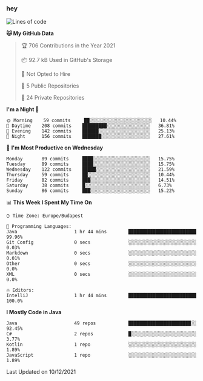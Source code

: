 ### hey

<!--START_SECTION:waka-->
![Lines of code](https://img.shields.io/badge/From%20Hello%20World%20I%27ve%20Written-438%20Thousand%20lines%20of%20code-blue)

**🐱 My GitHub Data** 

> 🏆 706 Contributions in the Year 2021
 > 
> 📦 92.7 kB Used in GitHub's Storage 
 > 
> 🚫 Not Opted to Hire
 > 
> 📜 5 Public Repositories 
 > 
> 🔑 24 Private Repositories  
 > 
**I'm a Night 🦉** 

```text
🌞 Morning    59 commits     ██░░░░░░░░░░░░░░░░░░░░░░░   10.44% 
🌆 Daytime    208 commits    █████████░░░░░░░░░░░░░░░░   36.81% 
🌃 Evening    142 commits    ██████░░░░░░░░░░░░░░░░░░░   25.13% 
🌙 Night      156 commits    ███████░░░░░░░░░░░░░░░░░░   27.61%

```
📅 **I'm Most Productive on Wednesday** 

```text
Monday       89 commits     ████░░░░░░░░░░░░░░░░░░░░░   15.75% 
Tuesday      89 commits     ████░░░░░░░░░░░░░░░░░░░░░   15.75% 
Wednesday    122 commits    █████░░░░░░░░░░░░░░░░░░░░   21.59% 
Thursday     59 commits     ██░░░░░░░░░░░░░░░░░░░░░░░   10.44% 
Friday       82 commits     ███░░░░░░░░░░░░░░░░░░░░░░   14.51% 
Saturday     38 commits     █░░░░░░░░░░░░░░░░░░░░░░░░   6.73% 
Sunday       86 commits     ███░░░░░░░░░░░░░░░░░░░░░░   15.22%

```


📊 **This Week I Spent My Time On** 

```text
⌚︎ Time Zone: Europe/Budapest

💬 Programming Languages: 
Java                     1 hr 44 mins        █████████████████████████   99.96% 
Git Config               0 secs              ░░░░░░░░░░░░░░░░░░░░░░░░░   0.03% 
Markdown                 0 secs              ░░░░░░░░░░░░░░░░░░░░░░░░░   0.01% 
Other                    0 secs              ░░░░░░░░░░░░░░░░░░░░░░░░░   0.0% 
XML                      0 secs              ░░░░░░░░░░░░░░░░░░░░░░░░░   0.0%

🔥 Editors: 
IntelliJ                 1 hr 44 mins        █████████████████████████   100.0%

```

**I Mostly Code in Java** 

```text
Java                     49 repos            ███████████████████████░░   92.45% 
C#                       2 repos             █░░░░░░░░░░░░░░░░░░░░░░░░   3.77% 
Kotlin                   1 repo              ░░░░░░░░░░░░░░░░░░░░░░░░░   1.89% 
JavaScript               1 repo              ░░░░░░░░░░░░░░░░░░░░░░░░░   1.89%

```



 Last Updated on 10/12/2021
<!--END_SECTION:waka-->
